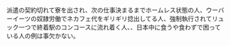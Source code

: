 派遣の契約切れて寮を出され、次の仕事決まるまでホームレス状態の人、ウーバーイーツの奴隷労働でネカフェ代をギリギリ捻出してる人、強制執行されてリュック一つで終着駅のコンコースに流れ着く人、、日本中に食うや食わずで困っている人の例は事欠かない。

